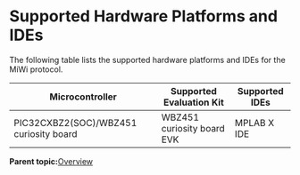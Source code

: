 # Supported Hardware Platforms and IDEs

The following table lists the supported hardware platforms and IDEs for the MiWi protocol.

|Microcontroller|Supported Evaluation Kit|Supported IDEs|
|---------------|------------------------|--------------|
|PIC32CXBZ2\(SOC\)/WBZ451 curiosity board|WBZ451 curiosity board EVK|MPLAB X IDE|

**Parent topic:**[Overview](GUID-0F0DF9FF-66C7-4286-A812-36959522CB70.md)

